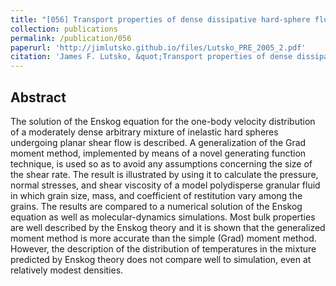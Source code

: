 ```yaml
---
title: "[056] Transport properties of dense dissipative hard-sphere fluids for arbitrary energy loss models"
collection: publications
permalink: /publication/056
paperurl: 'http://jimlutsko.github.io/files/Lutsko_PRE_2005_2.pdf'
citation: 'James F. Lutsko, &quot;Transport properties of dense dissipative hard-sphere fluids for arbitrary energy loss models&quot;, <i>Phys. Rev. E</i>, <strong>72</strong>, 21306 (2005)'
---
```

Abstract
---
The solution of the Enskog equation for the one-body velocity distribution of a moderately dense arbitrary mixture of inelastic hard spheres undergoing planar shear flow is described. A generalization of the Grad moment method, implemented by means of a novel generating function technique, is used so as to avoid any assumptions concerning the size of the shear rate. The result is illustrated by using it to calculate the pressure, normal stresses, and shear viscosity of a model polydisperse granular fluid in which grain size, mass, and coefficient of restitution vary among the grains. The results are compared to a numerical solution of the Enskog equation as well as molecular-dynamics simulations. Most bulk properties are well described by the Enskog theory and it is shown that the generalized moment method is more accurate than the simple (Grad) moment method. However, the description of the distribution of temperatures in the mixture predicted by Enskog theory does not compare well to simulation, even at relatively modest densities.
